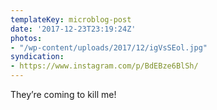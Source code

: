 ```yaml
---
templateKey: microblog-post
date: '2017-12-23T23:19:24Z'
photos:
- "/wp-content/uploads/2017/12/igVsSEol.jpg"
syndication:
- https://www.instagram.com/p/BdEBze6BlSh/
---
```


They’re coming to kill me!

